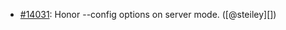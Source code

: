 * [#14031](https://github.com/rubocop/rubocop/issues/14031): Honor --config options on server mode. ([@steiley][])
